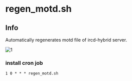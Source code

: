 # regen_motd.sh

## Info

Automatically regenerates motd file of ircd-hybrid server.

![1](https://user-images.githubusercontent.com/75349747/157173401-9553cc34-87f4-4aa5-8bfb-94310998d433.png)

### install cron job
```
1 0 * * * regen_motd.sh
```
